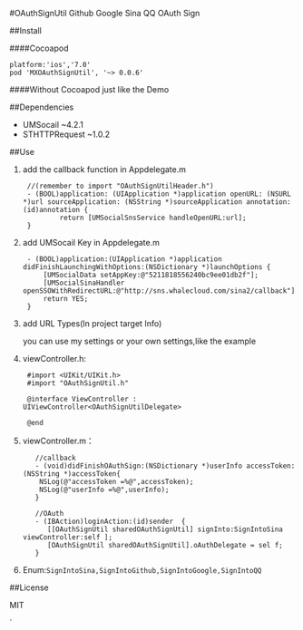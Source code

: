 #OAuthSignUtil
Github Google Sina QQ OAuth Sign

##Install

####Cocoapod
	
	platform:'ios','7.0'
	pod 'MXOAuthSignUtil', '~> 0.0.6'

####Without Cocoapod
	just like the Demo

##Dependencies

 - UMSocail  ~4.2.1
 - STHTTPRequest ~1.0.2

##Use

1. add the callback function in Appdelegate.m

		//(remember to import "OAuthSignUtilHeader.h")
		- (BOOL)application: (UIApplication *)application openURL: (NSURL *)url sourceApplication: (NSString *)sourceApplication annotation: (id)annotation {
		        return [UMSocialSnsService handleOpenURL:url];
		}

2. add UMSocail Key  in Appdelegate.m

		- (BOOL)application:(UIApplication *)application didFinishLaunchingWithOptions:(NSDictionary *)launchOptions {
		    [UMSocialData setAppKey:@"5211818556240bc9ee01db2f"];
		    [UMSocialSinaHandler openSSOWithRedirectURL:@"http://sns.whalecloud.com/sina2/callback"];
		    return YES;
		}

3. add URL Types(In project target Info)

   you can use my settings or your own settings,like the example 
	
4. viewController.h:


		#import <UIKit/UIKit.h>
		#import "OAuthSignUtil.h"
		
		@interface ViewController : UIViewController<OAuthSignUtilDelegate>
		
		@end


5. viewController.m：


		  //callback
		  - (void)didFinishOAuthSign:(NSDictionary *)userInfo accessToken:(NSString *)accessToken{
		   NSLog(@"accessToken =%@",accessToken);
		   NSLog(@"userInfo =%@",userInfo);
		  }
		
		  //OAuth
		  - (IBAction)loginAction:(id)sender  {
		     [[OAuthSignUtil sharedOAuthSignUtil] signInto:SignIntoSina viewController:self ];
		     [OAuthSignUtil sharedOAuthSignUtil].oAuthDelegate = sel f;
		  }

 
   
6. Enum:`SignIntoSina,SignIntoGithub,SignIntoGoogle,SignIntoQQ`

##License

MIT












`
